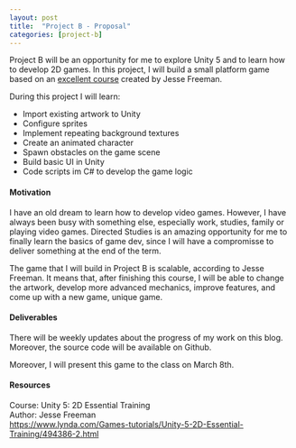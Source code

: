 ```yaml
---
layout: post
title:  "Project B - Proposal"
categories: [project-b]
---
```


Project B will be an opportunity for me to explore Unity 5 and to learn how to develop 2D games. In this project, I will build a small platform game based on an [excellent course](https://www.lynda.com/Games-tutorials/Unity-5-2D-Essential-Training/494386-2.html) created by Jesse Freeman.

During this project I will learn:

* Import existing artwork to Unity
* Configure sprites
* Implement repeating background textures
* Create an animated character
* Spawn obstacles on the game scene
* Build basic UI in Unity
* Code scripts im C# to develop the game logic

#### Motivation

I have an old dream to learn how to develop video games. However, I have always been busy with something else, especially work, studies,  family or playing video games. Directed Studies is an amazing opportunity for me to finally learn the basics of game dev, since I will have a compromisse to deliver something at the end of the term.

The game that I will build in Project B is scalable, according to Jesse Freeman. It means that, after finishing this course, I will be able to change the artwork, develop more advanced mechanics, improve features, and come up with a new game, unique game.

#### Deliverables

There will be weekly updates about the progress of my work on this blog. Moreover, the source code will be available on Github.

Moreover, I will present this game to the class on March 8th.

#### Resources

Course: Unity 5: 2D Essential Training<br>
Author: Jesse Freeman<br>
https://www.lynda.com/Games-tutorials/Unity-5-2D-Essential-Training/494386-2.html
